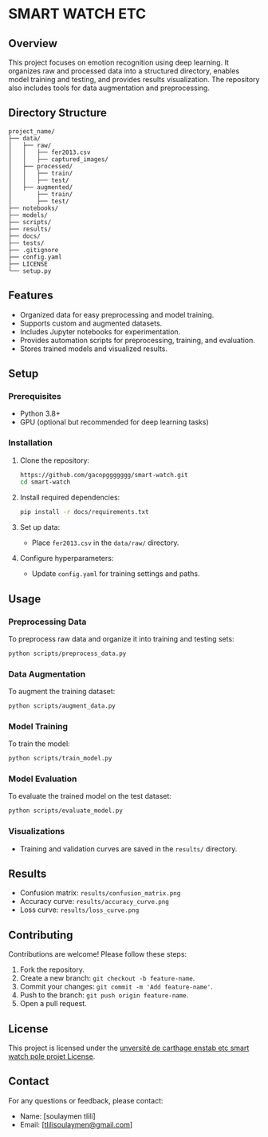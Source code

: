 # SMART WATCH ETC

## Overview
This project focuses on emotion recognition using deep learning. It organizes raw and processed data into a structured directory, enables model training and testing, and provides results visualization. The repository also includes tools for data augmentation and preprocessing.

## Directory Structure
```
project_name/
├── data/
│   ├── raw/
│   │   ├── fer2013.csv
│   │   ├── captured_images/
│   ├── processed/
│   │   ├── train/
│   │   ├── test/
│   ├── augmented/
│       ├── train/
│       ├── test/
├── notebooks/
├── models/
├── scripts/
├── results/
├── docs/
├── tests/
├── .gitignore
├── config.yaml
├── LICENSE
└── setup.py
```

## Features
- Organized data for easy preprocessing and model training.
- Supports custom and augmented datasets.
- Includes Jupyter notebooks for experimentation.
- Provides automation scripts for preprocessing, training, and evaluation.
- Stores trained models and visualized results.

## Setup
### Prerequisites
- Python 3.8+
- GPU (optional but recommended for deep learning tasks)

### Installation
1. Clone the repository:
   ```bash
   https://github.com/gacopggggggg/smart-watch.git
   cd smart-watch
   ```
2. Install required dependencies:
   ```bash
   pip install -r docs/requirements.txt
   ```

3. Set up data:
   - Place `fer2013.csv` in the `data/raw/` directory.

4. Configure hyperparameters:
   - Update `config.yaml` for training settings and paths.

## Usage
### Preprocessing Data
To preprocess raw data and organize it into training and testing sets:
```bash
python scripts/preprocess_data.py
```

### Data Augmentation
To augment the training dataset:
```bash
python scripts/augment_data.py
```

### Model Training
To train the model:
```bash
python scripts/train_model.py
```

### Model Evaluation
To evaluate the trained model on the test dataset:
```bash
python scripts/evaluate_model.py
```

### Visualizations
- Training and validation curves are saved in the `results/` directory.

## Results
- Confusion matrix: `results/confusion_matrix.png`
- Accuracy curve: `results/accuracy_curve.png`
- Loss curve: `results/loss_curve.png`

## Contributing
Contributions are welcome! Please follow these steps:
1. Fork the repository.
2. Create a new branch: `git checkout -b feature-name`.
3. Commit your changes: `git commit -m 'Add feature-name'`.
4. Push to the branch: `git push origin feature-name`.
5. Open a pull request.

## License
This project is licensed under the [unversité de carthage enstab etc smart watch pole projet  License](LICENSE).

## Contact
For any questions or feedback, please contact:
- Name: [soulaymen tlili]
- Email: [tlilisoulaymen@gmail.com]

